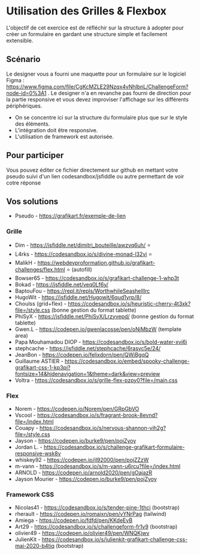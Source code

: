 # Utilisation des Grilles & Flexbox

L'objectif de cet exercice est de réfléchir sur la structure à adopter pour créer un formulaire en gardant une structure simple et facilement extensible.


## Scénario

Le designer vous a fourni une maquette pour un formulaire sur le logiciel Figma : https://www.figma.com/file/CgKcMZLE29Nzqx4vNhlbnL/ChallengeForm?node-id=0%3A1 . Le designer n'a en revanche pas fourni de direction pour la partie responsive et vous devez improviser l'affichage sur les différents périphériques.

- On se concentre ici sur la structure du formulaire plus que sur le style des éléments.
- L'intégration doit être responsive.
- L'utilisation de framework est autorisée.

## Pour participer

Vous pouvez éditer ce fichier directement sur github en mettant votre pseudo suivi d'un lien codesandbox/jsfiddle ou autre permettant de voir cotre réponse

## Vos solutions

- Pseudo - https://grafikart.fr/exemple-de-lien

### Grille

- Dim - https://jsfiddle.net/dimitri_bouteille/awzvq6uh/ ⭐
- L4rks - https://codesandbox.io/s/divine-monad-l32vi ⭐
- MalikH - https://webdevproformation.github.io/grafikart-challenges/flex.html ⭐ (autofill)
- Bowser65 - https://codesandbox.io/s/grafikart-challenge-1-whp3t
- Bokad - https://jsfiddle.net/veq0Lf6y/
- BaptouFou - https://repl.it/repls/WorthwhileSeashellIrc
- HugoWit - https://jsfiddle.net/Hugowit/6qud1yrp/8/
- Choulss (grid+flex) - https://codesandbox.io/s/heuristic-cherry-4t3xk?file=/style.css (bonne gestion du format tablette)
- PhiSyX - https://jsfiddle.net/PhiSyX/Lrzyvepd/ (bonne gestion du format tablette)
- Gwen.L - https://codepen.io/gwenlacosse/pen/oNjMbzW (template area)
- Papa Mouhamadou DIOP - https://codesandbox.io/s/bold-water-xvj6i
- stephcache - https://jsfiddle.net/stephcache/6rasvc5e/24/
- JeanBon - https://codepen.io/felixdorn/pen/QWjBgqQ
- Guillaume ASTIER - https://codesandbox.io/embed/spooky-challenge-grafikart-css-1-kp3pi?fontsize=14&hidenavigation=1&theme=dark&view=preview
- Voltra - https://codesandbox.io/s/grille-flex-pzpy0?file=/main.css

### Flex

- Norem - https://codepen.io/Norem/pen/GRpGbVO
- Vscool - https://codesandbox.io/s/fragrant-brook-8evnd?file=/index.html
- Couapy - https://codesandbox.io/s/nervous-shannon-vih2g?file=/style.css
- Jayson - https://codepen.io/burke9/pen/pojZyoy
- Jordan L. - https://codesandbox.io/s/challenge-grafikart-formulaire-responsive-wsk8v
- whiskey92 - https://codepen.io/jl92000/pen/pojZZzW
- m-vann - https://codesandbox.io/s/m-vann-u6rcu?file=/index.html
- ARNOLD - https://codepen.io/arnold2020/pen/gOajazR
- Jayson Mourier - https://codepen.io/burke9/pen/pojZyoy

### Framework CSS 

- Nicolas41 - https://codesandbox.io/s/tender-pine-1thci (bootstrap)
- rherault - https://codepen.io/romaixn/pen/vYNrPag (tailwind)
- Amiega - https://codepen.io/fdfd/pen/KKdeEvB
- Art29 - https://codesandbox.io/s/challengeform-fr1v9 (bootstrap)
- olivier49 - https://codepen.io/olivier49/pen/WNQKjwv
- JulienKit - https://codesandbox.io/s/julienkit-grafikart-challenge-css-mai-2020-b4tiq (bootstrap)
